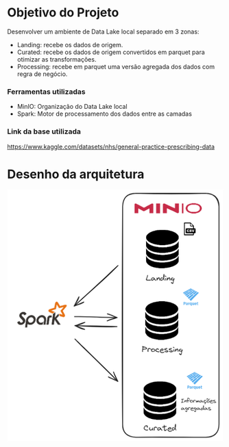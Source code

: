 # Objetivo do Projeto
Desenvolver um ambiente de Data Lake local separado em 3 zonas:
- Landing: recebe os dados de origem.
- Curated: recebe os dados de origem convertidos em parquet para otimizar as transformações.
- Processing: recebe em parquet uma versão agregada dos dados com regra de negócio.

### Ferramentas utilizadas
- MinIO: Organização do Data Lake local
- Spark: Motor de processamento dos dados entre as camadas

### Link da base utilizada
https://www.kaggle.com/datasets/nhs/general-practice-prescribing-data


# Desenho da arquitetura
![image](/img/Arch.png)